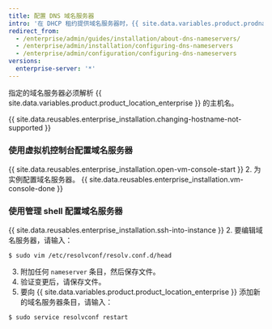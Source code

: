 ```yaml
---
title: 配置 DNS 域名服务器
intro: '在 DHCP 租约提供域名服务器时，{{ site.data.variables.product.prodname_ghe_server }} 将为 DNS 设置使用动态主机配置协议 (DHCP)。 如果域名服务器不是由动态主机配置协议 (DHCP) 租约提供，或者您需要使用特定的 DNS 设置，可以手动指定域名服务器。'
redirect_from:
  - /enterprise/admin/guides/installation/about-dns-nameservers/
  - /enterprise/admin/installation/configuring-dns-nameservers
  - /enterprise/admin/configuration/configuring-dns-nameservers
versions:
  enterprise-server: '*'
---
```


指定的域名服务器必须解析 {{ site.data.variables.product.product_location_enterprise }} 的主机名。

{{ site.data.reusables.enterprise_installation.changing-hostname-not-supported }}

### 使用虚拟机控制台配置域名服务器

{{ site.data.reusables.enterprise_installation.open-vm-console-start }}
2. 为实例配置域名服务器。
{{ site.data.reusables.enterprise_installation.vm-console-done }}

### 使用管理 shell 配置域名服务器

{{ site.data.reusables.enterprise_installation.ssh-into-instance }}
2. 要编辑域名服务器，请输入：
  ```shell
  $ sudo vim /etc/resolvconf/resolv.conf.d/head
  ```
3. 附加任何 `nameserver` 条目，然后保存文件。
4. 验证变更后，请保存文件。
5. 要向 {{ site.data.variables.product.product_location_enterprise }} 添加新的域名服务器条目，请输入：
  ```shell
  $ sudo service resolvconf restart
  ```
